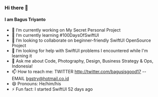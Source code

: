 ### Hi there 👋
#### I am Bagus Triyanto

<!--
**bagusisgood/bagusisgood** is a ✨ _special_ ✨ repository because its `README.md` (this file) appears on your GitHub profile.

-->

- 🔭 I’m currently working on My Secret Personal Project
- 🌱 I’m currently learning #100DaysOfSwiftUI
- 👯 I’m looking to collaborate on beginner-friendly SwiftUI OpenSource Project
- 🤔 I’m looking for help with SwiftUI problems I encountered while I'm learning it
- 💬 Ask me about Code, Photography, Design, Business Strategy & Ops, Indonesia!
- 📫 How to reach me: TWITTER http://twitter.com/bagusisgood17 -- EMAIL bgstry@hotmail.co.id
- 😄 Pronouns: He/him/his
- ⚡ Fun fact: I started SwiftUI 52 days ago
